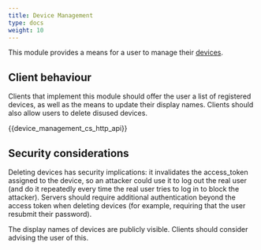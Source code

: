 ```yaml
---
title: Device Management
type: docs
weight: 10
---
```


This module provides a means for a user to manage their [devices]().

## Client behaviour

Clients that implement this module should offer the user a list of
registered devices, as well as the means to update their display names.
Clients should also allow users to delete disused devices.

{{device\_management\_cs\_http\_api}}

## Security considerations

Deleting devices has security implications: it invalidates the
access\_token assigned to the device, so an attacker could use it to log
out the real user (and do it repeatedly every time the real user tries
to log in to block the attacker). Servers should require additional
authentication beyond the access token when deleting devices (for
example, requiring that the user resubmit their password).

The display names of devices are publicly visible. Clients should
consider advising the user of this.
